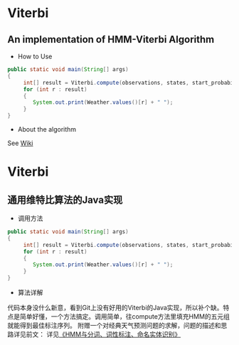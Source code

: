 Viterbi
========

An implementation of HMM-Viterbi Algorithm
----------------------

 - How to Use
 
```java
public static void main(String[] args)
{
     int[] result = Viterbi.compute(observations, states, start_probability, transititon_probability, emission_probability);
     for (int r : result)
     {
        System.out.print(Weather.values()[r] + " ");
     }
}
```
 - About the algorithm
 
 See [Wiki][1]

  [1]: https://en.wikipedia.org/wiki/Viterbi_algorithm#Example
  
  
Viterbi
========

通用维特比算法的Java实现
----------------------

 - 调用方法
 
```java
public static void main(String[] args)
{
     int[] result = Viterbi.compute(observations, states, start_probability, transititon_probability, emission_probability);
     for (int r : result)
     {
        System.out.print(Weather.values()[r] + " ");
     }
}
```
 - 算法详解
 
 代码本身没什么新意，看到Git上没有好用的Viterbi的Java实现，所以补个缺。特点是简单好懂，一个方法搞定。调用简单，往compute方法里填充HMM的五元组就能得到最佳标注序列。
 附赠一个对经典天气预测问题的求解，问题的描述和思路详见前文：
 详见[《HMM与分词、词性标注、命名实体识别》][2]

  [2]: http://www.hankcs.com/nlp/hmm-and-segmentation-tagging-named-entity-recognition.html

